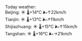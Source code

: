Today weather:  
Beijing: ☀️   🌡️+14°C 🌬️↑22km/h  
Tianjin: ☀️   🌡️+13°C 🌬️↗11km/h  
Shijiazhuang: ☀️   🌡️+15°C 🌬️↑15km/h  
Tangshan: ☀️   🌡️+16°C 🌬️→21km/h  

